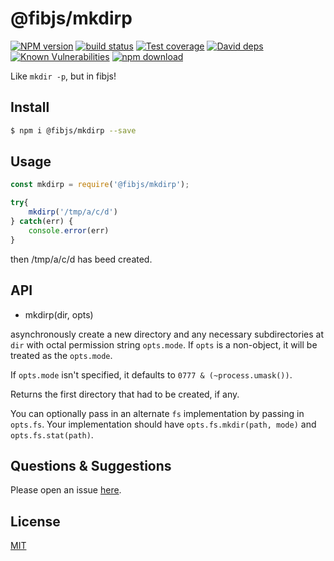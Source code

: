 # @fibjs/mkdirp

[![NPM version][npm-image]][npm-url]
[![build status][travis-image]][travis-url]
[![Test coverage][codecov-image]][codecov-url]
[![David deps][david-image]][david-url]
[![Known Vulnerabilities][snyk-image]][snyk-url]
[![npm download][download-image]][download-url]

[npm-image]: https://img.shields.io/npm/v/@fibjs/mkdirp.svg?style=flat-square
[npm-url]: https://npmjs.org/package/@fibjs/mkdirp
[travis-image]: https://img.shields.io/travis/fibjs-modules/@fibjs/mkdirp.svg?style=flat-square
[travis-url]: https://travis-ci.org/fibjs-modules/@fibjs/mkdirp
[codecov-image]: https://img.shields.io/codecov/c/github/fibjs-modules/@fibjs/mkdirp.svg?style=flat-square
[codecov-url]: https://codecov.io/github/fibjs-modules/@fibjs/mkdirp?branch=master
[david-image]: https://img.shields.io/david/fibjs-modules/@fibjs/mkdirp.svg?style=flat-square
[david-url]: https://david-dm.org/fibjs-modules/@fibjs/mkdirp
[snyk-image]: https://snyk.io/test/npm/@fibjs/mkdirp/badge.svg?style=flat-square
[snyk-url]: https://snyk.io/test/npm/@fibjs/mkdirp
[download-image]: https://img.shields.io/npm/dm/@fibjs/mkdirp.svg?style=flat-square
[download-url]: https://npmjs.org/package/@fibjs/mkdirp

Like `mkdir -p`, but in fibjs!

## Install

```bash
$ npm i @fibjs/mkdirp --save
```

## Usage

```js
const mkdirp = require('@fibjs/mkdirp');

try{
	mkdirp('/tmp/a/c/d')
} catch(err) {
	console.error(err)
}

```

then /tmp/a/c/d has beed created.

## API

- mkdirp(dir, opts)

asynchronously create a new directory and any necessary subdirectories at `dir`
with octal permission string `opts.mode`. If `opts` is a non-object, it will be
treated as the `opts.mode`.

If `opts.mode` isn't specified, it defaults to `0777 & (~process.umask())`.

Returns the first directory that had to be created, if any.

You can optionally pass in an alternate `fs` implementation by passing in
`opts.fs`. Your implementation should have `opts.fs.mkdir(path, mode)` and
`opts.fs.stat(path)`.

## Questions & Suggestions

Please open an issue [here](https://github.com/fibjs-modules/mkdirp/issues).

## License

[MIT](LICENSE)